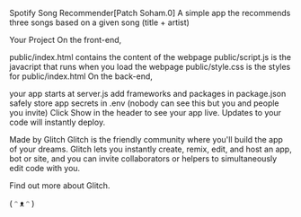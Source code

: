 Spotify Song Recommender[Patch Soham.0]
A simple app the recommends three songs based on a given song (title + artist)

Your Project
On the front-end,

public/index.html contains the content of the webpage
public/script.js is the javacript that runs when you load the webpage
public/style.css is the styles for public/index.html
On the back-end,

your app starts at server.js
add frameworks and packages in package.json
safely store app secrets in .env (nobody can see this but you and people you invite)
Click Show in the header to see your app live. Updates to your code will instantly deploy.

Made by Glitch
Glitch is the friendly community where you'll build the app of your dreams. Glitch lets you instantly create, remix, edit, and host an app, bot or site, and you can invite collaborators or helpers to simultaneously edit code with you.

Find out more about Glitch.

( ᵔ ᴥ ᵔ )